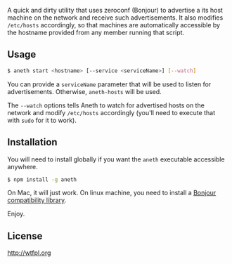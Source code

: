 A quick and dirty utility that uses zeroconf (Bonjour) to advertise a its host machine 
on the network and receive such advertisements. It also modifies `/etc/hosts` accordingly,
so that machines are automatically accessible by the hostname provided from any member running
that script.

## Usage

```bash
$ aneth start <hostname> [--service <serviceName>] [--watch]
```

You can provide a `serviceName` parameter that will be used to listen for advertisements. 
Otherwise, `aneth-hosts` will be used.

The `--watch` options tells Aneth to watch for advertised hosts on the network and modify
`/etc/hosts` accordingly (you'll need to execute that with `sudo` for it to work).

## Installation

You will need to install globally if you want the `aneth` executable accessible anywhere.

```bash
$ npm install -g aneth
```

On Mac, it will just work. On linux machine, you need to install a [Bonjour
compatibility library](https://github.com/agnat/node_mdns#installation).

Enjoy.

## License

http://wtfpl.org